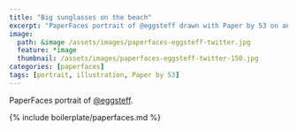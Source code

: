 ```yaml
---
title: "Big sunglasses on the beach"
excerpt: "PaperFaces portrait of @eggsteff drawn with Paper by 53 on an iPad."
image: 
  path: &image /assets/images/paperfaces-eggsteff-twitter.jpg 
  feature: *image
  thumbnail: /assets/images/paperfaces-eggsteff-twitter-150.jpg
categories: [paperfaces]
tags: [portrait, illustration, Paper by 53]
---
```


PaperFaces portrait of [@eggsteff](https://twitter.com/eggsteff).

{% include boilerplate/paperfaces.md %}
